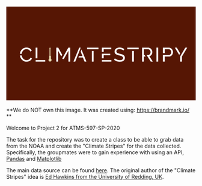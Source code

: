 
![logo](ClimateStripy.png)

**We do NOT own this image. It was created using: https://brandmark.io/ **

Welcome to Project 2 for ATMS-597-SP-2020

The task for the repository was to create a class to be able to grab data from the NOAA and create the "Climate Stripes" for the data collected. Specifically, the groupmates were to gain experience with using an API, [Pandas](https://github.com/pandas-dev/pandas) and [Matplotlib](https://github.com/matplotlib/matplotlib)

The main data source can be found [here](https://www.ncdc.noaa.gov/cdo-web/webservices/v2).
The original author of the "Climate Stripes" idea is [Ed Hawkins from the University of Redding, UK](https://showyourstripes.info/). 
